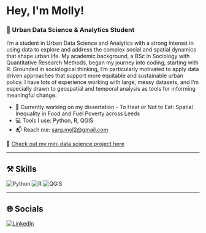 # Hey, I'm Molly!

### 🌆 Urban Data Science & Analytics Student

I’m a student in Urban Data Science and Analytics with a strong interest in using data to explore and address the complex social and spatial dynamics that shape urban life. My academic background, a BSc in Sociology with Quantitative Research Methods, began my journey into coding, starting with R. Grounded in sociological thinking, I’m particularly motivated to apply data driven approaches that support more equitable and sustainable urban policy. I have lots of experience working with large, messy datasets, and I’m especially drawn to geospatial and temporal analysis as tools for informing meaningful change.

- 💼 Currently working on my dissertation - To Heat or Not to Eat: Spatial Inequality in Food and Fuel Poverty across Leeds
- 💻 Tools I use: Python, R, QGIS
- 📬 Reach me: sarg.mol2@gmail.com

🔗 [Check out my mini data science project here](https://github.com/mol-sarg/GEOG5302M-Mini-Data-Science-Project)

---

## ⚒️ Skills

![Python](https://img.shields.io/badge/Python-3776AB?style=flat&logo=python&logoColor=white)
![R](https://img.shields.io/badge/R-276DC3?style=flat&logo=r&logoColor=white)
![QGIS](https://img.shields.io/badge/QGIS-589632?style=flat)

---

## 🌐 Socials

[![LinkedIn]([https://img.shields.io/badge/LinkedIn-blue?logo=linkedin)](https://www.linkedin.com/in/molly-sargent-241522212/)
